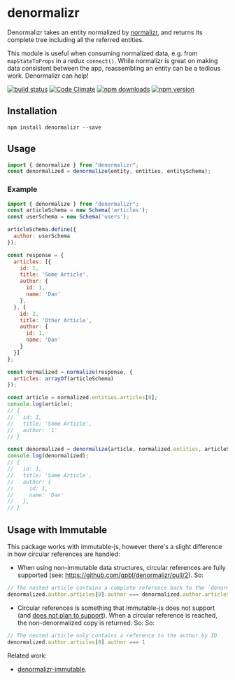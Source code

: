 # denormalizr

Denormalizr takes an entity normalized by [normalizr](https://github.com/gaearon/normalizr), and returns its complete tree including all the referred entities.

This module is useful when consuming normalized data, e.g. from `mapStateToProps` in a redux `connect()`. While normalizr is great on making data consistent between the app, reassembling an entity can be a tedious work. Denormalizr can help!

[![build status](https://img.shields.io/travis/gpbl/denormalizr/master.svg?style=flat-square)](https://travis-ci.org/gpbl/denormalizr) [![Code Climate](https://img.shields.io/codeclimate/github/gpbl/denormalizr.svg?style=flat-square)](https://codeclimate.com/github/gpbl/denormalizr) [![npm downloads](https://img.shields.io/npm/dm/denormalizr.svg?style=flat-square)](https://www.npmjs.com/package/denormalizr) [![npm version](https://img.shields.io/npm/v/denormalizr.svg?style=flat-square)](https://www.npmjs.com/package/denormalizr)

## Installation

```
npm install denormalizr --save
```

## Usage

```js
import { denormalize } from "denormalizr";
const denormalized = denormalize(entity, entities, entitySchema);
```

### Example

```js
import { denormalize } from "denormalizr";
const articleSchema = new Schema('articles');
const userSchema = new Schema('users');

articleSchema.define({
  author: userSchema
});

const response = {
  articles: [{
    id: 1,
    title: 'Some Article',
    author: {
      id: 1,
      name: 'Dan'
    },
  }, {
    id: 2,
    title: 'Other Article',
    author: {
      id: 1,
      name: 'Dan'
    }
  }]
};

const normalized = normalize(response, {
  articles: arrayOf(articleSchema)
});

const article = normalized.entities.articles[0];
console.log(article);
// {
//   id: 1,
//   title: 'Some Article',
//   author: '1'
// }

const denormalized = denormalize(article, normalized.entities, articleSchema);
console.log(denormalized);
// {
//   id: 1,
//   title: 'Some Article',
//   author: {
//     id: 1,
//     name: 'Dan'
//   },
// }

```

## Usage with Immutable

This package works with immutable-js, however there's a slight difference in how circular references are handled:

- When using non-immutable data structures, circular references are fully supported (see: https://github.com/gpbl/denormalizr/pull/2). So:
```javascript
// The nested article contains a complete reference back to the `denormalized.author` object
denormalized.author.articles[0].author === denormalized.author.articles[0].author.articles[0].author
```
- Circular references is something that immutable-js does not support (and [does not plan to support](https://github.com/facebook/immutable-js/issues/259)). When a circular reference is reached, the non-denormalized copy is returned. So:
So:
```javascript
// The nested article only contains a reference to the author by ID
denormalized.author.articles[0].author === 1
```

Related work:
* [denormalizr-immutable](https://github.com/dehbmarques/denormalizr-immutable).
